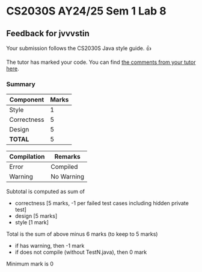 # CS2030S AY24/25 Sem 1 Lab 8
## Feedback for jvvvstin
Your submission follows the CS2030S Java style guide. :+1:

The tutor has marked your code. You can find [the comments from your tutor here](https://www.github.com/nus-cs2030s-2425-s1/ex8-jvvvstin/commit/0c80def6f68ca8cb2600af68c14cb09681bb1e48).
### Summary

| Component | Marks |
|-----------|-------|
| Style | 1 |
| Correctness | 5 |
| Design | 5 |
| **TOTAL** | 5 |

| Compilation | Remarks |
|--------|---------|
| Error | Compiled |
| Warning | No Warning |

Subtotal is computed as sum of
- correctness [5 marks, -1 per failed test cases including hidden private test]
- design [5 marks]
- style [1 mark]

Total is the sum of above minus 6 marks (to keep to 5 marks)
- if has warning, then -1 mark
- if does not compile (without TestN.java), then 0 mark

Minimum mark is 0

